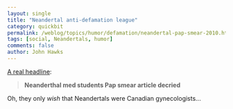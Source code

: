```yaml
---
layout: single 
title: "Neandertal anti-defamation league" 
category: quickbit
permalink: /weblog/topics/humor/defamation/neandertal-pap-smear-2010.html
tags: [social, Neandertals, humor] 
comments: false 
author: John Hawks 
---
```



<a href="http://www.nationalpost.com/news/story.html?id=2672760">A real headline</a>: 

<blockquote><b>Neanderthal med students Pap smear article decried</b></blockquote>

Oh, they only <i>wish</i> that Neandertals were Canadian gynecologists...

